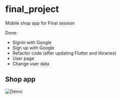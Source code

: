 # final_project

Mobile shop app for Final session

Done:
 - Signin with Google
 - Sign up with Google
 - Refactor code (after updating Flutter and libraries)
 - User page
 - Change user data
 
## Shop app
![Demo](final_demo.gif)
